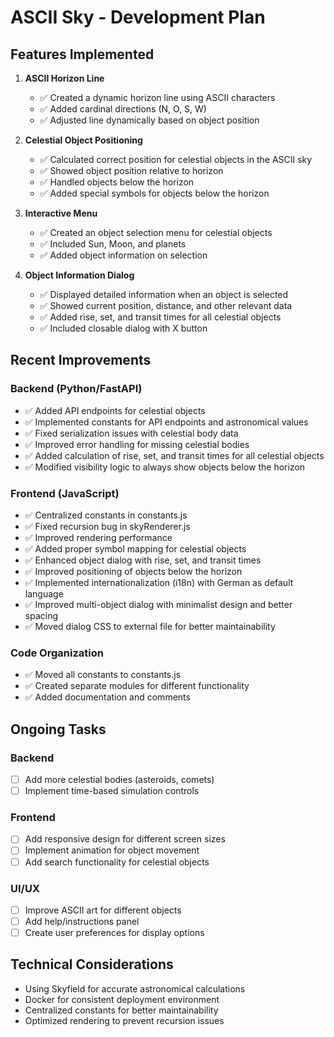 # ASCII Sky - Development Plan

## Features Implemented

1. **ASCII Horizon Line**
   - ✅ Created a dynamic horizon line using ASCII characters
   - ✅ Added cardinal directions (N, O, S, W)
   - ✅ Adjusted line dynamically based on object position

2. **Celestial Object Positioning**
   - ✅ Calculated correct position for celestial objects in the ASCII sky
   - ✅ Showed object position relative to horizon
   - ✅ Handled objects below the horizon
   - ✅ Added special symbols for objects below the horizon

3. **Interactive Menu**
   - ✅ Created an object selection menu for celestial objects
   - ✅ Included Sun, Moon, and planets
   - ✅ Added object information on selection

4. **Object Information Dialog**
   - ✅ Displayed detailed information when an object is selected
   - ✅ Showed current position, distance, and other relevant data
   - ✅ Added rise, set, and transit times for all celestial objects
   - ✅ Included closable dialog with X button

## Recent Improvements

### Backend (Python/FastAPI)
- ✅ Added API endpoints for celestial objects
- ✅ Implemented constants for API endpoints and astronomical values
- ✅ Fixed serialization issues with celestial body data
- ✅ Improved error handling for missing celestial bodies
- ✅ Added calculation of rise, set, and transit times for all celestial objects
- ✅ Modified visibility logic to always show objects below the horizon

### Frontend (JavaScript)
- ✅ Centralized constants in constants.js
- ✅ Fixed recursion bug in skyRenderer.js
- ✅ Improved rendering performance
- ✅ Added proper symbol mapping for celestial objects
- ✅ Enhanced object dialog with rise, set, and transit times
- ✅ Improved positioning of objects below the horizon
- ✅ Implemented internationalization (i18n) with German as default language
- ✅ Improved multi-object dialog with minimalist design and better spacing
- ✅ Moved dialog CSS to external file for better maintainability

### Code Organization
- ✅ Moved all constants to constants.js
- ✅ Created separate modules for different functionality
- ✅ Added documentation and comments

## Ongoing Tasks

### Backend
- [ ] Add more celestial bodies (asteroids, comets)
- [ ] Implement time-based simulation controls

### Frontend
- [ ] Add responsive design for different screen sizes
- [ ] Implement animation for object movement
- [ ] Add search functionality for celestial objects

### UI/UX
- [ ] Improve ASCII art for different objects
- [ ] Add help/instructions panel
- [ ] Create user preferences for display options

## Technical Considerations
- Using Skyfield for accurate astronomical calculations
- Docker for consistent deployment environment
- Centralized constants for better maintainability
- Optimized rendering to prevent recursion issues
